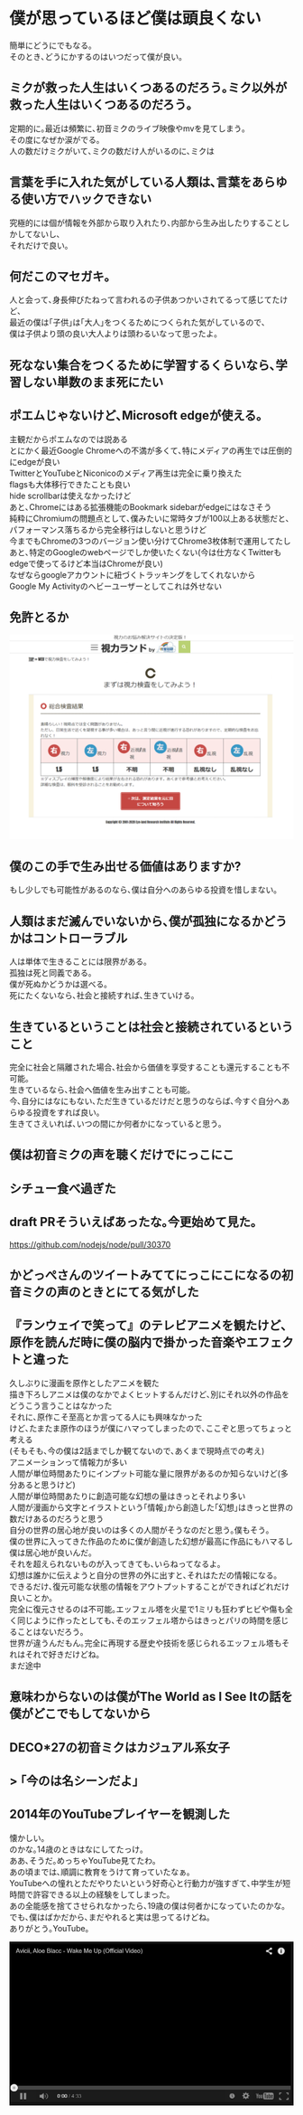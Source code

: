 # 僕が思っているほど僕は頭良くない

簡単にどうにでもなる｡  
そのとき､どうにかするのはいつだって僕が良い｡  

## ミクが救った人生はいくつあるのだろう｡ミク以外が救った人生はいくつあるのだろう｡

定期的に｡最近は頻繁に､初音ミクのライブ映像やmvを見てしまう｡  
その度になぜか涙がでる｡  
人の数だけミクがいて､ミクの数だけ人がいるのに､ミクは

## 言葉を手に入れた気がしている人類は､言葉をあらゆる使い方でハックできない

究極的には個が情報を外部から取り入れたり､内部から生み出したりすることしかしてないし､  
それだけで良い｡  

## 何だこのマセガキ｡

人と会って､身長伸びたねって言われるの子供あつかいされてるって感じてたけど､  
最近の僕は｢子供｣は｢大人｣をつくるためにつくられた気がしているので､  
僕は子供より頭の良い大人よりは頭わるいなって思ったよ｡  

## 死なない集合をつくるために学習するくらいなら､学習しない単数のまま死にたい

## ポエムじゃないけど､Microsoft edgeが使える｡

主観だからポエムなのでは説ある  
とにかく最近Google Chromeへの不満が多くて､特にメディアの再生では圧倒的にedgeが良い  
TwitterとYouTubeとNiconicoのメディア再生は完全に乗り換えた  
flagsも大体移行できたことも良い  
hide scrollbarは使えなかったけど  
あと､Chromeにはある拡張機能のBookmark sidebarがedgeにはなさそう  
純粋にChromiumの問題点として､僕みたいに常時タブが100以上ある状態だと､パフォーマンス落ちるから完全移行はしないと思うけど  
今までもChromeの3つのバージョン使い分けてChrome3枚体制で運用してたし  
あと､特定のGoogleのwebページでしか使いたくない(今は仕方なくTwitterもedgeで使ってるけど本当はChromeが良い)  
なぜならgoogleアカウントに紐づくトラッキングをしてくれないから  
Google My Activityのヘビーユーザーとしてこれは外せない  

## 免許とるか

![視力](https://github.com/anoriqq/anoriqq/blob/images/tCnQykwsfjbT9v387LRfSpTOiUGdIr.png)

## 僕のこの手で生み出せる価値はありますか?

もし少しでも可能性があるのなら､僕は自分へのあらゆる投資を惜しまない｡  

## 人類はまだ滅んでいないから､僕が孤独になるかどうかはコントローラブル

人は単体で生きることには限界がある｡  
孤独は死と同義である｡  
僕が死ぬかどうかは選べる｡  
死にたくないなら､社会と接続すれば､生きていける｡  

## 生きているということは社会と接続されているということ

完全に社会と隔離された場合､社会から価値を享受することも還元することも不可能｡  
生きているなら､社会へ価値を生み出すことも可能｡  
今､自分にはなにもない､ただ生きているだけだと思うのならば､今すぐ自分へあらゆる投資をすれば良い｡  
生きてさえいれば､いつの間にか何者かになっていると思う｡  

## 僕は初音ミクの声を聴くだけでにっこにこ

## シチュー食べ過ぎた

## draft PRそういえばあったな｡今更始めて見た｡

https://github.com/nodejs/node/pull/30370

## かどっぺさんのツイートみててにっこにこになるの初音ミクの声のときとにてる気がした

## 『ランウェイで笑って』のテレビアニメを観たけど､原作を読んだ時に僕の脳内で掛かった音楽やエフェクトと違った

久しぶりに漫画を原作としたアニメを観た  
描き下ろしアニメは僕のなかでよくヒットするんだけど､別にそれ以外の作品をどうこう言うことはなかった  
それに､原作こそ至高とか言ってる人にも興味なかった  
けど､たまたま原作のほうが僕にハマってしまったので､ここぞと思ってちょっと考える  
(そもそも､今の僕は2話までしか観てないので､あくまで現時点での考え)  
アニメーションって情報力が多い  
人間が単位時間あたりにインプット可能な量に限界があるのか知らないけど(多分あると思うけど)  
人間が単位時間あたりに創造可能な幻想の量はきっとそれより多い  
人間が漫画から文字とイラストという｢情報｣から創造した｢幻想｣はきっと世界の数だけあるのだろうと思う  
自分の世界の居心地が良いのは多くの人間がそうなのだと思う｡僕もそう｡  
僕の世界に入ってきた作品のために僕が創造した幻想が最高に作品にもハマるし僕は居心地が良いんだ｡  
それを超えられないものが入ってきても､いらねってなるよ｡  
幻想は誰かに伝えようと自分の世界の外に出すと､それはただの情報になる｡  
できるだけ､復元可能な状態の情報をアウトプットすることができればどれだけ良いことか｡  
完全に復元させるのは不可能｡エッフェル塔を火星で1ミリも狂わずヒビや傷も全く同じように作ったとしても､そのエッフェル塔からはきっとパリの時間を感じることはないだろう｡  
世界が違うんだもん｡完全に再現する歴史や技術を感じられるエッフェル塔もそれはそれで好きだけどね｡  
まだ途中

## 意味わからないのは僕がThe World as I See Itの話を僕がどこでもしてないから

## DECO*27の初音ミクはカジュアル系女子

## > ｢今のは名シーンだよ｣

## 2014年のYouTubeプレイヤーを観測した

懐かしい｡  
のかな｡14歳のときはなにしてたっけ｡  
ああ､そうだ｡めっちゃYouTube見てたわ｡  
あの頃までは､順調に教育をうけて育っていたなぁ｡  
YouTubeへの憧れとただやりたいという好奇心と行動力が強すぎて､中学生が短時間で許容できる以上の経験をしてしまった｡  
あの全能感を捨てさせられなかったら､19歳の僕は何者かになっていたのかな｡  
でも､僕はばかだから､まだやれると実は思ってるけどね｡  
ありがとう｡YouTube｡  

![YouTube Player](https://github.com/anoriqq/anoriqq/blob/images/GDRTH2ZxP1lg87fYQeHtn4wIbreWud.png)
